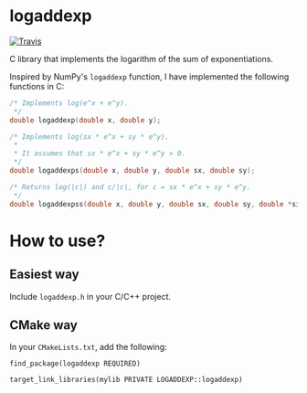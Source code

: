 # logaddexp

[![Travis](https://travis-ci.com/horta/logaddexp.svg?branch=master)](https://travis-ci.com/horta/logaddexp)

C library that implements the logarithm of the sum of exponentiations.

Inspired by NumPy's `logaddexp` function, I have implemented the
following functions in C:

```c
/* Implements log(e^x + e^y).
 */
double logaddexp(double x, double y);

/* Implements log(sx * e^x + sy * e^y).
 *
 * It assumes that sx * e^x + sy * e^y > 0.
 */
double logaddexps(double x, double y, double sx, double sy);

/* Returns log(|c|) and c/|c|, for c = sx * e^x + sy * e^y.
 */
double logaddexpss(double x, double y, double sx, double sy, double *sign);
```

# How to use?

## Easiest way

Include `logaddexp.h` in your C/C++ project.

## CMake way

In your `CMakeLists.txt`, add the following:

```
find_package(logaddexp REQUIRED)

target_link_libraries(mylib PRIVATE LOGADDEXP::logaddexp)
```
